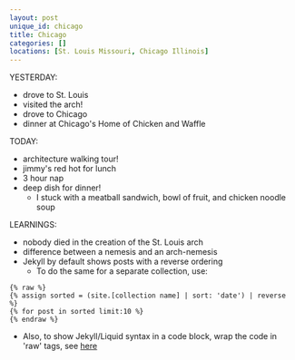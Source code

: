 ```yaml
---
layout: post
unique_id: chicago
title: Chicago
categories: []
locations: [St. Louis Missouri, Chicago Illinois]
---
```


YESTERDAY:
* drove to St. Louis
* visited the arch!
* drove to Chicago
* dinner at Chicago's Home of Chicken and Waffle

TODAY:
* architecture walking tour!
* jimmy's red hot for lunch
* 3 hour nap
* deep dish for dinner!
  * I stuck with a meatball sandwich, bowl of fruit, and chicken noodle soup

LEARNINGS:
* nobody died in the creation of the St. Louis arch
* difference between a nemesis and an arch-nemesis
* Jekyll by default shows posts with a reverse ordering
  * To do the same for a separate collection, use:

```
{% raw %}
{% assign sorted = (site.[collection name] | sort: 'date') | reverse %}
{% for post in sorted limit:10 %}
{% endraw %}
```
* Also, to show Jekyll/Liquid syntax in a code block, wrap the code in 'raw' tags, see [here](https://github.com/wko27/blog/blob/master/_daily/2017-08-27-Chicago.md)
